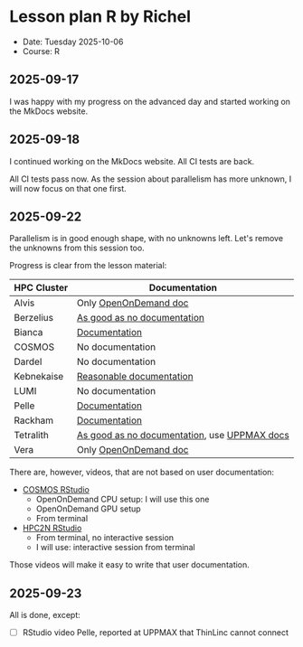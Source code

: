 # Lesson plan R by Richel

- Date: Tuesday 2025-10-06
- Course: R

## 2025-09-17

I was happy with my progress on the advanced day
and started working on the MkDocs website.

## 2025-09-18

I continued working on the MkDocs website.
All CI tests are back.

All CI tests pass now.
As the session about parallelism has more unknown,
I will now focus on that one first.

## 2025-09-22

Parallelism is in good enough shape, with no unknowns left.
Let's remove the unknowns from this session too.

Progress is clear from the lesson material:

HPC Cluster|Documentation
-----------|------------
Alvis      |Only [OpenOnDemand doc](https://www.c3se.chalmers.se/documentation/connecting/ondemand/)
Berzelius  |[As good as no documentation](https://nsc.liu.se/software/catalogue/tetralith/modules/rstudio.html)
Bianca     |[Documentation](https://docs.uppmax.uu.se/software/rstudio_on_bianca/)
COSMOS     |No documentation
Dardel     |No documentation
Kebnekaise |[Reasonable documentation](https://docs.hpc2n.umu.se/tutorials/connections/#interactive__apps__-__rstudio__server)
LUMI       |No documentation
Pelle      |[Documentation](https://docs.uppmax.uu.se/software/rstudio_on_pelle/)
Rackham    |[Documentation](https://docs.uppmax.uu.se/software/rstudio_on_rackham/)
Tetralith  |[As good as no documentation](https://nsc.liu.se/software/catalogue/tetralith/modules/rstudio.html), use [UPPMAX docs](https://docs.uppmax.uu.se/naiss/rstudio_on_tetralith/)
Vera       |Only [OpenOnDemand doc](https://www.c3se.chalmers.se/documentation/connecting/ondemand/)

There are, however, videos, that are not based on user documentation:

- [COSMOS RStudio](https://youtu.be/sPszk4DqI_U)
    - OpenOnDemand CPU setup: I will use this one
    - OpenOnDemand GPU setup
    - From terminal
- [HPC2N RStudio](https://youtu.be/V69FcmjzwwU)
    - From terminal, no interactive session
    - I will use: interactive session from terminal

Those videos will make it easy to write that user documentation.

## 2025-09-23

All is done, except:

- [ ] RStudio video Pelle, reported at UPPMAX that ThinLinc cannot connect
